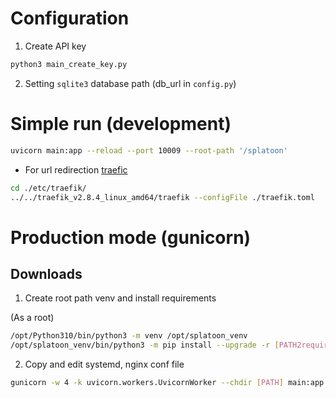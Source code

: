 # Configuration

1. Create API key
```bash
python3 main_create_key.py
```

2. Setting `sqlite3` database path (db\_url in `config.py`)

# Simple run (development)

```bash
uvicorn main:app --reload --port 10009 --root-path '/splatoon'
```

- For url redirection [traefic](https://github.com/traefik/traefik/releases)

```bash
cd ./etc/traefik/
../../traefik_v2.8.4_linux_amd64/traefik --configFile ./traefik.toml
```

# Production mode (gunicorn)

## Downloads

1. Create root path venv and install requirements

(As a root)
```bash
/opt/Python310/bin/python3 -m venv /opt/splatoon_venv
/opt/splatoon_venv/bin/python3 -m pip install --upgrade -r [PATH2requirements.txt]
```

2. Copy and edit systemd, nginx conf file

```bash
gunicorn -w 4 -k uvicorn.workers.UvicornWorker --chdir [PATH] main:app --bind 0.0.0.0:8888
```


